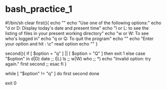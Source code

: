 # bash_practice_1
#!/bin/sh
clear
first(){
    echo ""
    echo "Use one of the following options:"
    echo "d or D: Display today's date and present time"
    echo "l or L: to see the listing of files in your present working directory"
    echo "w or W: To see who's logged in"
    echo "q or Q: To quit the program"
    echo ""
    echo "Enter your option and hit <Enter>: \c"
    read option
    echo ""
}

second(){
if [ $option = "q" ] || [ $option = "Q" ]
then
    exit 1
else    
    case "$option" in
	d|D) date
     	     ;;
	l|L) ls
     	     ;;
	w|W) who
     	     ;;
	*) echo "Invalid option: try again."
	   first
	   second
	   ;;
esac
fi
}

while [ "$option" != "q" ]
do
    first
    second
done
     
exit 0
